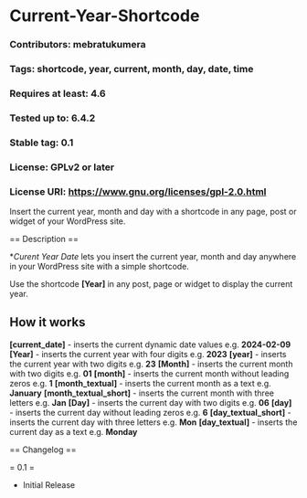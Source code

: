 # Current-Year-Shortcode
### Contributors: mebratukumera
### Tags: shortcode, year, current, month, day, date, time
### Requires at least: 4.6
### Tested up to: 6.4.2
### Stable tag: 0.1
### License: GPLv2 or later
### License URI: https://www.gnu.org/licenses/gpl-2.0.html

Insert the current year, month and day with a shortcode in any page, post or widget of your WordPress site.

== Description ==

**Curent Year Date* lets you insert the current year, month and day anywhere in your WordPress site with a simple shortcode.

Use the shortcode **[Year]** in any post, page or widget to display the current year.

## How it works

**[current_date]** - inserts the current dynamic date values e.g. **2024-02-09**
**[Year]** - inserts the current year with four digits e.g. **2023**
**[year]** - inserts the current year with two digits e.g. **23**
**[Month]** - inserts the current month with two digits e.g. **01**
**[month]** - inserts the current month without leading zeros e.g. **1**
**[month_textual]** - inserts the current month as a text e.g. **January**
**[month_textual_short]** - inserts the current month with three letters e.g. **Jan**
**[Day]** - inserts the current day with two digits e.g. **06**
**[day]** - inserts the current day without leading zeros e.g. **6**
**[day_textual_short]** - inserts the current day with three letters e.g. **Mon**
**[day_textual]** - inserts the current day as a text e.g. **Monday**

== Changelog ==

= 0.1 =

* Initial Release